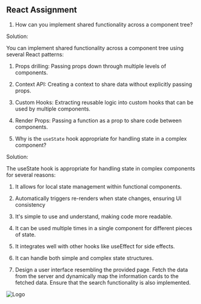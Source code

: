 ## React Assignment

1. How can you implement shared functionality across a component tree?

Solution: 

You can implement shared functionality across a component tree using several React patterns:

1. Props drilling: Passing props down through multiple levels of components.
2. Context API: Creating a context to share data without explicitly passing props.
3. Custom Hooks: Extracting reusable logic into custom hooks that can be used by multiple components.
4. Render Props: Passing a function as a prop to share code between components.



2. Why is the `useState` hook appropriate for handling state in a complex component?

Solution: 

The useState hook is appropriate for handling state in complex components for several reasons:

1. It allows for local state management within functional components.
2. Automatically triggers re-renders when state changes, ensuring UI consistency
3. It's simple to use and understand, making code more readable.
4. It can be used multiple times in a single component for different pieces of state.
5. It integrates well with other hooks like useEffect for side effects.
6. It can handle both simple and complex state structures.



3. Design a user interface resembling the provided page. Fetch the data from the server and dynamically map the information cards to the fetched data. Ensure that the search functionality is also implemented.

![Logo](UI-Screen-1.png)
